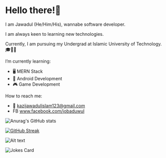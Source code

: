 # Hello there!👋

I am Jawadul (He/Him/His), wannabe software developer.

I am always keen to learning new technologies.

Currently, I am pursuing my Undergrad at Islamic University of Technology. 🎓🧑‍💻

I’m currently learning:
- 🖥️ MERN Stack
- 📱 Android Development
- 🎮 Game Development

How to reach me:
- 📧 kazijawadulislam123@gmail.com
- FB www.facebook.com/jobaduwul

![Anurag's GitHub stats](https://github-readme-stats.vercel.app/api?username=Jobaduwul&hide=contribs,prs&show_icons=truet&theme=transparent)

[![GitHub Streak](http://github-readme-streak-stats.herokuapp.com?user=Jobaduwul&theme=dark)](https://git.io/streak-stats)

![Alt text](https://spotify-recently-played-readme.vercel.app/api?user=kazijawadulislam)

<img src="https://readme-jokes.vercel.app/api" alt="Jokes Card" />
